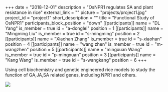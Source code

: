 +++
date = "2018-12-01"
description = "OsNPR1  regulates SA and plant resistance in rice"
external_link = ""
picture = "projects/project1.jpg"
project_id = "project1"
short_description = ""
title = "Functional Study of OsNPR1"
participants_block_position = "down"
[[participants]]
    name = "DL Yang"
    is_member = true
    id = "a-donglei"
    position = 1
[[participants]]
    name = "Mingming Liu"
    is_member = true
    id = "s-mingming"
    position = 2
[[participants]]
    name = "Xiaohan Zhang"
    is_member = true
    id = "s-xiaohan"
    position = 4
[[participants]]
    name = "wang zhen"
    is_member = true
    id = "m-wangzhen"
    position = 5
[[participants]]
    name = "mingxuan Wang"
    is_member = true
    id = "p-mingxuan"
    position = 3
[[participants]]
    name = "Kang Wang"
    is_member = true
    id = "s-wangkang"
    position = 6
+++


Using cell biochemistry and genetic engineered rice models to study the function of GA,JA,SA related genes, including NPR1 and others.

![](/img/projects/project1.jpg)
